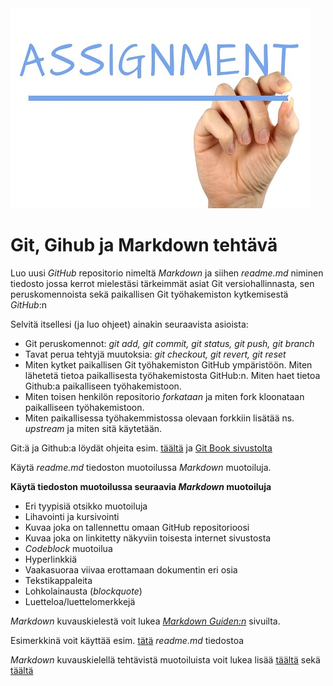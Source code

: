 <img src="assignement.jpg" width="480" height="320">

# Git, Gihub ja Markdown tehtävä

Luo uusi *GitHub* repositorio nimeltä *Markdown* ja siihen *readme.md* niminen tiedosto jossa kerrot mielestäsi tärkeimmät asiat Git versiohallinnasta,
sen peruskomennoista sekä paikallisen Git työhakemiston kytkemisestä *GitHub*:n  

Selvitä itsellesi (ja luo ohjeet) ainakin seuraavista asioista:

- Git peruskomennot: *git add, git commit, git status, git push, git branch*
- Tavat perua tehtyjä muutoksia: *git checkout, git revert, git reset*
- Miten kytket paikallisen Git työhakemiston GitHub ympäristöön. Miten lähetetä tietoa paikallisesta työhakemistosta GitHub:n. Miten haet tietoa Github:a paikalliseen työhakemistoon.
- Miten toisen henkilön repositorio *forkataan* ja miten fork kloonataan paikalliseen työhakemistoon.
- Miten paikallisessa työhakemmistossa olevaan forkkiin lisätää ns. *upstream* ja miten sitä käytetään.

Git:ä ja Github:a löydät ohjeita esim. [täältä](https://evanwill.github.io/get-git-b/) ja [Git Book sivustolta](https://git-scm.com/book/en/v2)

Käytä *readme.md* tiedoston muotoilussa *Markdown* muotoiluja.

**Käytä tiedoston muotoilussa seuraavia *Markdown* muotoiluja**

- Eri tyypisiä otsikko muotoiluja
- Lihavointi ja kursivointi
- Kuvaa joka on tallennettu omaan GitHub repositorioosi
- Kuvaa joka on linkitetty näkyviin toisesta internet sivustosta
- *Codeblock* muotoilua
- Hyperlinkkiä
- Vaakasuoraa viivaa erottamaan dokumentin eri osia
- Tekstikappaleita
- Lohkolainausta (*blockquote*)
- Luetteloa/luettelomerkkejä  

*Markdown* kuvauskielestä voit lukea [*Markdown Guiden:n*](https://www.markdownguide.org/getting-started/) sivuilta.

Esimerkkinä voit käyttää esim. [tätä](https://github.com/JouniJokelainen/GitAndGitHub/edit/main/README.md) *readme.md* tiedostoa   

*Markdown* kuvauskielellä tehtävistä muotoiluista voit lukea lisää [täältä](https://www.markdownguide.org/basic-syntax/) sekä [täältä](https://docs.github.com/en/github/writing-on-github/getting-started-with-writing-and-formatting-on-github/basic-writing-and-formatting-syntax) 
